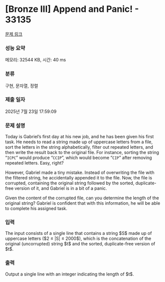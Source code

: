 # [Bronze III] Append and Panic! - 33135 

[문제 링크](https://www.acmicpc.net/problem/33135) 

### 성능 요약

메모리: 32544 KB, 시간: 40 ms

### 분류

구현, 문자열, 정렬

### 제출 일자

2025년 7월 23일 17:59:09

### 문제 설명

<p>Today is Gabriel’s first day at his new job, and he has been given his first task. He needs to read a string made up of uppercase letters from a file, sort the letters in the string alphabetically, filter out repeated letters, and then write the result back to the original file. For instance, sorting the string “<code>ICPC</code>” would produce “<code>CCIP</code>”, which would become “<code>CIP</code>” after removing repeated letters. Easy, right?</p>

<p>However, Gabriel made a tiny mistake. Instead of overwriting the file with the filtered string, he accidentally appended it to the file. Now, the file is corrupted, containing the original string followed by the sorted, duplicate-free version of it, and Gabriel is in a bit of a panic.</p>

<p>Given the content of the corrupted file, can you determine the length of the original string? Gabriel is confident that with this information, he will be able to complete his assigned task.</p>

### 입력 

 <p>The input consists of a single line that contains a string $S$ made up of uppercase letters ($2 ≤ |S| ≤ 2000$), which is the concatenation of the original (uncorrupted) string $t$ and the sorted, duplicate-free version of $t$.</p>

### 출력 

 <p>Output a single line with an integer indicating the length of $t$.</p>

